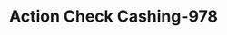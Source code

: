 ---
f_zip-code: 55305
f_state-code: MN
title: Action Check Cashing-978
f_phone: 952-933-8284
f_city-only: Minnetonka
f_address: 11503 Excelsior Boulevard Minnetonka
f_location-unique-id: '978'
slug: action-check-cashing-978
updated-on: '2024-05-30T13:46:58.046Z'
created-on: '2024-05-30T13:36:59.803Z'
published-on: '2024-05-30T13:54:32.469Z'
f_city-state: cms/city/minnetonka-mn.md
f_company: cms/company/action-check-cashing.md
f_state: cms/state/minnesota.md
layout: '[payday-loan].html'
tags: payday-loan
---